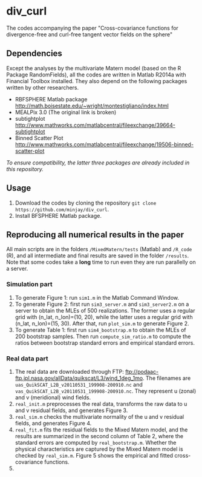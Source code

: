 # div_curl
The codes accompanying the paper "Cross-covariance functions for divergence-free and curl-free tangent vector fields on the sphere"

## Dependencies
Except the analyses by the multivariate Matern model (based on the R Package RandomFields), all the codes are written in Matlab R2014a with Financial Toolbox installed. They also depend on the following packages written by other researchers.

* RBFSPHERE Matlab package http://math.boisestate.edu/~wright/montestigliano/index.html
* MEALPix 3.0 (The original link is broken)
* subtightplot http://www.mathworks.com/matlabcentral/fileexchange/39664-subtightplot
* Binned Scatter Plot http://www.mathworks.com/matlabcentral/fileexchange/19506-binned-scatter-plot

*To ensure compatibility, the latter three packages are already included in this repository.*

## Usage
1. Download the codes by cloning the repository `git clone https://github.com/minjay/div_curl`.
2. Install BFSPHERE Matlab package.

## Reproducing all numerical results in the paper
All main scripts are in the folders `/MixedMatern/tests` (Matlab) and `/R_code` (R), and all intermediate and final results are saved in the folder `/results`. Note that some codes take a **long** time to run even they are run parallelly on a server.

### Simulation part
1. To generate Figure 1: run `sim1.m` in the Matlab Command Window.
2. To generate Figure 2: first run `sim3_server.m` and `sim3_server2.m` on a server to obtain the MLEs of 500 realizations. The former uses a regular grid with (n_lat, n_lon)=(10, 20), while the latter uses a regular grid with (n_lat, n_lon)=(15, 30). After that, run `plot_sim.m` to generate Figure 2.
3. To generate Table 1: first run `sim4_bootstrap.m` to obtain the MLEs of 200 bootstrap samples. Then run `compute_sim_ratio.m` to compute the ratios between bootstrap standard errors and empirical standard errors.

### Real data part
1. The real data are downloaded through FTP: ftp://podaac-ftp.jpl.nasa.gov/allData/quikscat/L3/wind_1deg_1mo. The filenames are `uas_QuikSCAT_L2B_v20110531_199908-200910.nc` and `vas_QuikSCAT_L2B_v20110531_199908-200910.nc`. They represent u (zonal) and v (meridional) wind fields.
2. `real_init.m` preprocesses the real data, transforms the raw data to u and v residual fields, and generates Figure 3.
3. `real_sim.m` checks the multivariate normality of the u and v residual fields, and generates Figure 4.
4. `real_fit.m` fits the residual fields to the Mixed Matern model, and the results are summarized in the second column of Table 2, where the standard errors are computed by `real_bootstrap.m`. Whether the physical characteristics are captured by the Mixed Matern model is checked by `real_sim.m`. Figure 5 shows the empirical and fitted cross-covariance functions.
5. 

